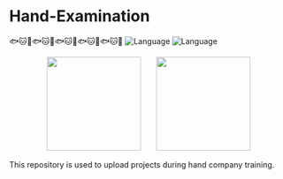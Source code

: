 # Hand-Examination
🐟🐱🐳🐟🐱🐳🐟🐱🐳🐟🐱🐳🐟🐱🐳
![Language](https://img.shields.io/badge/language-JavaScript-brightgreen) ![Language](https://img.shields.io/badge/language-TypeScript-brightgreen) 
<div align="center">
<span>  </span>
<img height="170px" src="https://github-readme-stats.vercel.app/api?username=Achuan-2" /><span>  </span><img height="170px" src="https://github-readme-stats.vercel.app/api/top-langs/?username=Achuan-2&layout=compact&langs_count=8" />
<span>  </span>
</div>

This repository is used to upload projects during hand company training.
